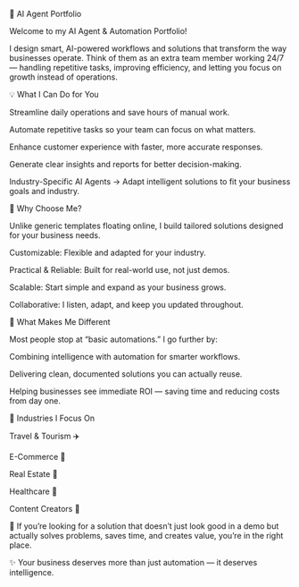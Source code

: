🚀 AI Agent Portfolio

Welcome to my AI Agent & Automation Portfolio!

I design smart, AI-powered workflows and solutions that transform the way businesses operate.
Think of them as an extra team member working 24/7 — handling repetitive tasks, improving efficiency, and letting you focus on growth instead of operations.

💡 What I Can Do for You

Streamline daily operations and save hours of manual work.

Automate repetitive tasks so your team can focus on what matters.

Enhance customer experience with faster, more accurate responses.

Generate clear insights and reports for better decision-making.

Industry-Specific AI Agents → Adapt intelligent solutions to fit your business goals and industry.


🌟 Why Choose Me?

Unlike generic templates floating online, I build tailored solutions designed for your business needs.

Customizable: Flexible and adapted for your industry.

Practical & Reliable: Built for real-world use, not just demos.

Scalable: Start simple and expand as your business grows.

Collaborative: I listen, adapt, and keep you updated throughout.

🔑 What Makes Me Different

Most people stop at “basic automations.” I go further by:

Combining intelligence with automation for smarter workflows.

Delivering clean, documented solutions you can actually reuse.

Helping businesses see immediate ROI — saving time and reducing costs from day one.

📌 Industries I Focus On

Travel & Tourism ✈️

E-Commerce 🛒

Real Estate 🏡

Healthcare 🏥

Content Creators 🎥

💬 If you’re looking for a solution that doesn’t just look good in a demo but actually solves problems, saves time, and creates value, you’re in the right place.

✨ Your business deserves more than just automation — it deserves intelligence.
